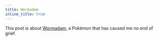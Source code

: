 ```yaml
---
title: Wormadam
inline_title: true
---
```


This post is about [Wormadam](https://www.serebii.net/pokedex-sm/413.shtml), a Pokémon that has caused me no end of grief. 